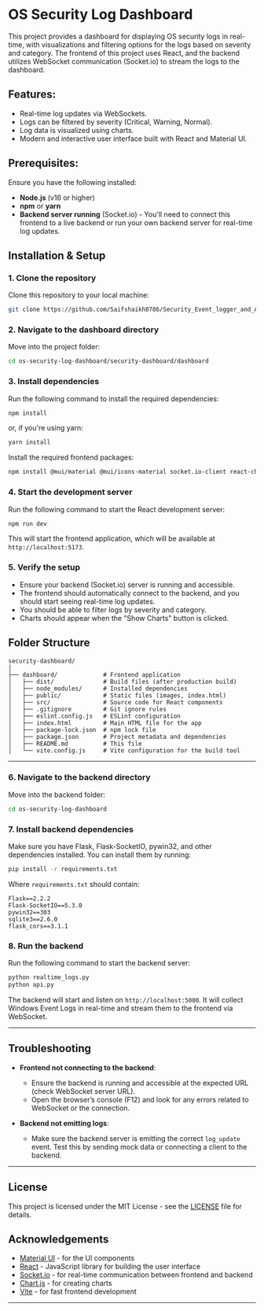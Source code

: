 

# OS Security Log Dashboard

This project provides a dashboard for displaying OS security logs in real-time, with visualizations and filtering options for the logs based on severity and category. The frontend of this project uses React, and the backend utilizes WebSocket communication (Socket.io) to stream the logs to the dashboard.

## Features:
- Real-time log updates via WebSockets.
- Logs can be filtered by severity (Critical, Warning, Normal).
- Log data is visualized using charts.
- Modern and interactive user interface built with React and Material UI.

## Prerequisites:
Ensure you have the following installed:
- **Node.js** (v16 or higher)
- **npm** or **yarn**
- **Backend server running** (Socket.io) - You'll need to connect this frontend to a live backend or run your own backend server for real-time log updates.

## Installation & Setup

### 1. Clone the repository

Clone this repository to your local machine:

```bash
git clone https://github.com/Saifshaikh0786/Security_Event_logger_and_Analyzer-master
```

### 2. Navigate to the dashboard directory

Move into the project folder:

```bash
cd os-security-log-dashboard/security-dashboard/dashboard
```

### 3. Install dependencies

Run the following command to install the required dependencies:

```bash
npm install
```

or, if you're using yarn:

```bash
yarn install
```

Install the required frontend packages:

```bash
npm install @mui/material @mui/icons-material socket.io-client react-chartjs-2 chart.js axios
```

### 4. Start the development server

Run the following command to start the React development server:

```bash
npm run dev
```

This will start the frontend application, which will be available at `http://localhost:5173`.

### 5. Verify the setup

- Ensure your backend (Socket.io) server is running and accessible.
- The frontend should automatically connect to the backend, and you should start seeing real-time log updates.
- You should be able to filter logs by severity and category.
- Charts should appear when the "Show Charts" button is clicked.

## Folder Structure

```
security-dashboard/
│
├── dashboard/             # Frontend application
│   ├── dist/              # Build files (after production build)
│   ├── node_modules/      # Installed dependencies
│   ├── public/            # Static files (images, index.html)
│   ├── src/               # Source code for React components
│   ├── .gitignore         # Git ignore rules
│   ├── eslint.config.js   # ESLint configuration
│   ├── index.html         # Main HTML file for the app
│   ├── package-lock.json  # npm lock file
│   ├── package.json       # Project metadata and dependencies
│   ├── README.md          # This file
│   └── vite.config.js     # Vite configuration for the build tool
```

---

### 6. Navigate to the backend directory

Move into the backend folder:

```bash
cd os-security-log-dashboard
```

### 7. Install backend dependencies

Make sure you have Flask, Flask-SocketIO, pywin32, and other dependencies installed. You can install them by running:

```bash
pip install -r requirements.txt
```

Where `requirements.txt` should contain:

```
Flask==2.2.2
Flask-SocketIO==5.3.0
pywin32==303
sqlite3==2.6.0
flask_cors==3.1.1
```

### 8. Run the backend

Run the following command to start the backend server:

```bash
python realtime_logs.py
python api.py
```

The backend will start and listen on `http://localhost:5000`. It will collect Windows Event Logs in real-time and stream them to the frontend via WebSocket.

---

## Troubleshooting

- **Frontend not connecting to the backend**:
  - Ensure the backend is running and accessible at the expected URL (check WebSocket server URL).
  - Open the browser’s console (F12) and look for any errors related to WebSocket or the connection.
  
- **Backend not emitting logs**:
  - Make sure the backend server is emitting the correct `log_update` event. Test this by sending mock data or connecting a client to the backend.

---

## License

This project is licensed under the MIT License - see the [LICENSE](LICENSE) file for details.

## Acknowledgements

- [Material UI](https://mui.com/) - for the UI components
- [React](https://reactjs.org/) - JavaScript library for building the user interface
- [Socket.io](https://socket.io/) - for real-time communication between frontend and backend
- [Chart.js](https://www.chartjs.org/) - for creating charts
- [Vite](https://vitejs.dev/) - for fast frontend development

---
